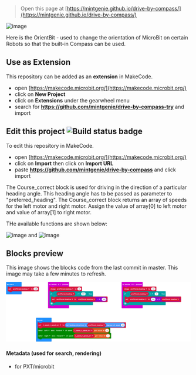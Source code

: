 
> Open this page at [https://mintgenie.github.io/drive-by-compass/](https://mintgenie.github.io/drive-by-compass/)
 

![image](https://user-images.githubusercontent.com/66748747/110723615-9e328580-8214-11eb-8e94-2296814e6245.png)

Here is the OrientBit - used to change the orientation of MicroBit on certain Robots so that the built-in Compass can be used.

## Use as Extension

This repository can be added as an **extension** in MakeCode.

* open [https://makecode.microbit.org/](https://makecode.microbit.org/)
* click on **New Project**
* click on **Extensions** under the gearwheel menu
* search for **https://github.com/mintgenie/drive-by-compass-try** and import

## Edit this project ![Build status badge](https://github.com/mintgenie/drive-by-compass-try/workflows/MakeCode/badge.svg)

To edit this repository in MakeCode.

* open [https://makecode.microbit.org/](https://makecode.microbit.org/)
* click on **Import** then click on **Import URL**
* paste **https://github.com/mintgenie/drive-by-compass** and click import

The Course_correct block is used for driving in the direction of a particular heading angle.
This heading angle has to be passed as parameter to "preferred_heading".
The Course_correct block returns an array of speeds for the left motor and right motor.
Assign the value of array[0] to left motor and value of array[1] to right motor.

THe available functions are shown below:

![image](https://user-images.githubusercontent.com/66748747/110783675-0a3ed900-8269-11eb-8a0b-c8032146886d.png)
and
![image](https://user-images.githubusercontent.com/66748747/110783740-1cb91280-8269-11eb-9ca9-19bd093af324.png)

## Blocks preview

This image shows the blocks code from the last commit in master.
This image may take a few minutes to refresh.

![A rendered view of the blocks](https://github.com/mintgenie/drive-by-compass/raw/master/.github/makecode/blocks.png)

#### Metadata (used for search, rendering)

* for PXT/microbit
<script src="https://makecode.com/gh-pages-embed.js"></script><script>makeCodeRender("{{ site.makecode.home_url }}", "{{ site.github.owner_name }}/{{ site.github.repository_name }}");</script>
